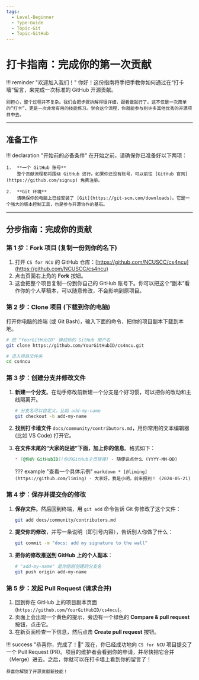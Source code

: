 ```yaml
---
tags:
  - Level-Beginner
  - Type-Guide
  - Topic-Git
  - Topic-GitHub
---
```


# 打卡指南：完成你的第一次贡献

!!! reminder "欢迎加入我们！"
    你好！这份指南将手把手教你如何通过在“打卡墙”留言，来完成一次标准的 GitHub 开源贡献。

    别担心，整个过程并不复杂。我们会把步骤拆解得很详细，跟着做就行了。这不仅是一次简单的“打卡”，更是一次非常有用的技能练习。学会这个流程，你就能参与到许多其他优秀的开源项目中去。

---

## 准备工作

!!! declaration "开始前的必备条件"
    在开始之前，请确保你已准备好以下两项：

    1.  **一个 GitHub 账号**
        整个贡献流程都将围绕 GitHub 进行。如果你还没有账号，可以前往 [GitHub 官网](https://github.com/signup) 免费注册。

    2.  **Git 环境**
        请确保你的电脑上已经安装了 [Git](https://git-scm.com/downloads)。它是一个强大的版本控制工具，也是参与开源协作的基石。

---

## 分步指南：完成你的贡献

### 第 1 步：Fork 项目 (复制一份到你的名下)

1.  打开 `CS for NCU` 的 GitHub 仓库：[https://github.com/NCUSCC/cs4ncu](https://github.com/NCUSCC/cs4ncu)
2.  点击页面右上角的 **Fork** 按钮。
3.  这会把整个项目复制一份到你自己的 GitHub 账号下。你可以把这个“副本”看作你的个人草稿本，可以随意修改，不会影响到原项目。

### 第 2 步：Clone 项目 (下载到你的电脑)

打开你电脑的终端 (或 Git Bash)，输入下面的命令，把你的项目副本下载到本地。

```bash title="在终端中执行"
# 把 "YourGitHubID" 换成你的 GitHub 用户名
git clone https://github.com/YourGitHubID/cs4ncu.git

# 进入项目文件夹
cd cs4ncu
```

### 第 3 步：创建分支并修改文件

1.  **新建一个分支**。在动手修改前新建一个分支是个好习惯，可以把你的改动和主线隔离开。

    ```bash title="在终端中执行"
    # 分支名可以自定义，比如 add-my-name
    git checkout -b add-my-name
    ```

2.  **找到打卡墙文件** `docs/community/contributors.md`，用你常用的文本编辑器 (比如 VS Code) 打开它。

3.  **在文件末尾的“大家的足迹”下面，加上你的信息**。格式如下：

    ```markdown title="docs/community/contributors.md"
    * [@你的 GitHubID](你的GitHub主页链接) - 随便说点什么 (YYYY-MM-DD)
    ```

    ??? example "查看一个具体示例"
        ```markdown
        * [@liming](https://github.com/liming) - 大家好，我是小明，前来报到！ (2024-05-21)
        ```

### 第 4 步：保存并提交你的修改

1.  **保存文件**。然后回到终端，用 `git add` 命令告诉 Git 你修改了这个文件：

    ```bash title="在终端中执行"
    git add docs/community/contributors.md
    ```

2.  **提交你的修改**，并写一条说明（即引号内容），告诉别人你做了什么：

    ```bash title="在终端中执行"
    git commit -m "docs: add my signature to the wall"
    ```

3.  **把你的修改推送到 GitHub 上的个人副本**：

    ```bash title="在终端中执行"
    # "add-my-name" 是你刚刚创建的分支名
    git push origin add-my-name
    ```

### 第 5 步：发起 Pull Request (请求合并)

1.  回到你在 GitHub 上的项目副本页面 (`https://github.com/YourGitHubID/cs4ncu`)。
2.  页面上会出现一个黄色的提示，旁边有一个绿色的 **Compare & pull request** 按钮，点击它。
3.  在新页面检查一下信息，然后点击 **Create pull request** 按钮。

!!! success "恭喜你，完成了！🎉"
    现在，你已经成功地向 `CS for NCU` 项目提交了一个 Pull Request (PR)。项目的维护者会看到你的申请，并尽快把它合并（Merge）进去。之后，你就可以在打卡墙上看到你的留言了！

    恭喜你解锁了开源贡献新技能！
